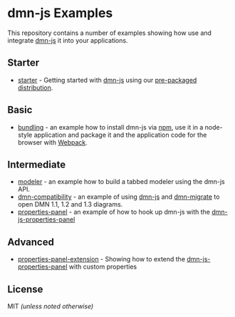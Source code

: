 # dmn-js Examples

This repository contains a number of examples showing how use and integrate
[dmn-js](https://github.com/bpmn-io/dmn-js) it into your applications.


## Starter

* [starter](./starter) - Getting started with [dmn-js](https://github.com/bpmn-io/dmn-js) using our [pre-packaged distribution](./pre-packaged).

## Basic

* [bundling](./bundling) - an example how to install dmn-js via [npm](http://npmjs.org), use it in a node-style application and package it and the application code for the browser with [Webpack](https://webpack.js.org).

## Intermediate

* [modeler](./modeler) - an example how to build a tabbed modeler using the dmn-js API.
* [dmn-compatibility](./dmn-compatibility) - an example of using [dmn-js](https://github.com/bpmn-io/dmn-js) and [dmn-migrate](https://github.com/bpmn-io/dmn-migrate) to open DMN 1.1, 1.2 and 1.3 diagrams.
* [properties-panel](./properties-panel) - an example of how to hook up dmn-js with the [dmn-js-properties-panel](https://github.com/bpmn-io/dmn-js-properties-panel)

## Advanced

* [properties-panel-extension](./properties-panel-extension) - Showing how to extend the [dmn-js-properties-panel](https://github.com/bpmn-io/dmn-js-properties-panel) with custom properties

## License

MIT _(unless noted otherwise)_
